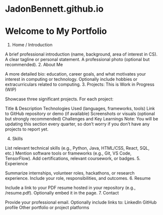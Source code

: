 # JadonBennett.github.io
# Welcome to My Portfolio

1. Home / Introduction

A brief professional introduction (name, background, area of interest in CS).
A clear tagline or personal statement.
A professional photo (optional but recommended).
2. About Me

A more detailed bio: education, career goals, and what motivates your interest in computing or technology.
Optionally include hobbies or extracurriculars related to computing.
3. Projects: This is Work in Progress (WIP)

Showcase three significant projects. For each project:

Title & Description
Technologies Used (languages, frameworks, tools)
Link to GitHub repository or demo (if available)
Screenshots or visuals (optional but strongly recommended)
Challenges and Key Learnings
Note: You will be updating this section every quarter, so don’t worry if you don’t have any projects to report yet.

4. Skills

List relevant technical skills (e.g., Python, Java, HTML/CSS, React, SQL, etc.)
Mention software tools or frameworks (e.g., Git, VS Code, TensorFlow).
Add certifications, relevant coursework, or badges.
5. Experience

Summarize internships, volunteer roles, hackathons, or research experience.
Include your role, responsibilities, and outcomes.
6. Resume

Include a link to your PDF resume hosted in your repository (e.g., /resume.pdf).
Optionally embed it in the page.
7. Contact

Provide your professional email.
Optionally include links to:
LinkedIn
GitHub profile
Other portfolio or project platforms
